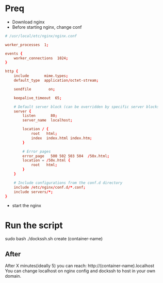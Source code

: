 # Preq

- Download nginx
- Before starting nginx, change conf

```conf
# /usr/local/etc/nginx/nginx.conf

worker_processes  1;

events {
    worker_connections  1024;
}

http {
    include       mime.types;
    default_type  application/octet-stream;

    sendfile        on;

    keepalive_timeout  65;

    # Default server block (can be overridden by specific server blocks)
    server {
        listen       80;
        server_name  localhost;

        location / {
            root   html;
            index  index.html index.htm;
        }

        # Error pages
        error_page   500 502 503 504  /50x.html;
        location = /50x.html {
            root   html;
        }
    }

    # Include configurations from the conf.d directory
    include /etc/nginx/conf.d/*.conf;
    include servers/*;
}
```
- start the nginx

# Run the script

sudo bash ./dockssh.sh create (container-name)

## After

After X minutes(ideally 5) you can reach: http://(container-name).localhost
You can change localhost on nginx config and dockssh to host in your own domain.
